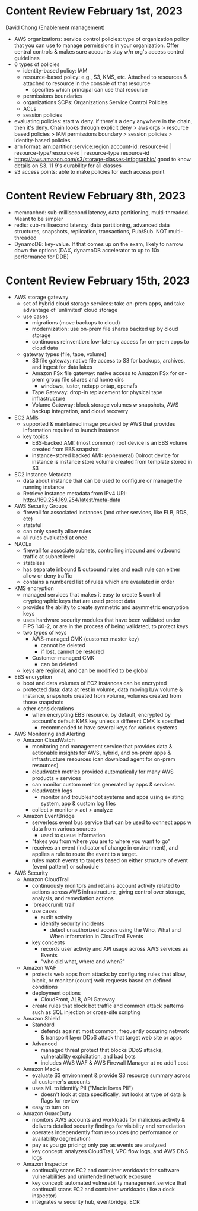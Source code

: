 # Content Review February 1st, 2023
David Chong (Enablement management)
- AWS organizations: service control policies: type of organization policy that you can use to manage permissions in your organization. Offer central controls & makes sure accounts stay w/n org's access control guidelines 
- 6 types of policies
    - identity-based policy: IAM
    - resource-based policy: e.g., S3, KMS, etc. Attached to resources & attached to resource in the console of that resource
        - specifies which principal can use that resource
    - permissions boundaries
    - organizations SCPs: Organizations Service Control Policies
    - ACLs
    - session policies 
- evaluating policies: start w deny. if there's a deny anywhere in the chain, then it's deny. Chain looks through explicit deny > aws orgs > resource based policies > IAM permissions boundary > session policies > identity-based policies
- arn format: arn:partition:service:region:account-id: resource-id | resource-type/resource-id | resource-type:resource-id
- https://aws.amazon.com/s3/storage-classes-infographic/ good to know details on S3. 11 9's durability for all classes 
- s3 access points: able to make policies for each access point

# Content Review February 8th, 2023
- memcached: sub-millisecond latency, data partitioning, multi-threaded. Meant to be simpler
- redis: sub-millisecond latency, data partitioning, advanced data structures, snapshots, replication, transactions, Pub/Sub. NOT multi-threaded 
- DynamoDB: key-value. If that comes up on the exam, likely to narrow down the options (DAX, dynamoDB accelerator to up to 10x performance for DDB)

# Content Review February 15th, 2023
- AWS storage gateway
    - set of hybrid cloud storage services: take on-prem apps, and take advantage of 'unlimited' cloud storage 
    - use cases
        - migrations (move backups to cloud)
        - modernization: use on-prem file shares backed up by cloud storage
        - continuous reinvention: low-latency access for on-prem apps to cloud data 
    - gateway types (file, tape, volume)
        - S3 file gateway: native file access to S3 for backups, archives, and ingest for data lakes
        - Amazon FSx file gateway: native access to Amazon FSx for on-prem group file shares and home dirs 
            - windows, luster, netapp ontap, openzfs 
        - Tape Gateway: drop-in replacement for physical tape infrastructure 
        - Volume Gateway: block storage volumes w snapshots, AWS backup integration, and cloud recovery
- EC2 AMIs
    - supported & maintained image provided by AWS that provides information required to launch instance 
    - key topics
        - EBS-backed AMI: (most common) root device is an EBS volume created from EBS snapshot
        - instance-stored backed AMI: (ephemeral) 0olroot device for instance is instance store volume created from template stored in S3 
- EC2 Instance Metadata
    - data about instance that can be used to configure or manage the running instance
    - Retrieve instance metadata from IPv4 URI: http://169.254.169.254/latest/meta-data
- AWS Security Groups
    - firewall for associated instances (and other services, like ELB, RDS, etc)
    - stateful
    - can only specify allow rules
    - all rules evaluated at once 
- NACLs
    - firewall for associate subnets, controlling inbound and outbound traffic at subnet level
    - stateless
    - has separate inbound & outbound rules and each rule can either allow or deny traffic
    - contains a numbered list of rules which are evaulated in order 
- KMS encryption 
    - managed services that makes it easy to create & control cryptographic keys that are used protect data
    - provides the ability to create symmetric and asymmetric encryption keys
    - uses hardware security modules that have been validated under FIPS 140-2, or are in the process of being validated, to protect keys 
    - two types of keys 
        - AWS-managed CMK (customer master key)
            - cannot be deleted
            - if lost, cannot be restored
        - Customer-managed CMK 
            - can be deleted
    - keys are regional, and can be modified to be global
- EBS encryption 
    - boot and data volumes of EC2 instances can be encrypted
    - protected data: data at rest in volume, data moving b/w volume & instance, snapshots created from volume, volumes created from those snapshots 
    - other considerations
        - when encrypting EBS resource, by default, encrypted by account's default KMS key unless a different CMK is specified 
            - recommended to have several keys for various systems
- AWS Monitoring and Alerting
    - Amazon CloudWatch
        - monitoring and management service that provides data & actionable insights for AWS, hybrid, and on-prem apps & infrastructure resources (can download agent for on-prem resources)
        - cloudwatch metrics provided automatically for many AWS products + services
        - can monitor custom metrics generated by apps & services
        - cloudwatch logs
            - monitor and troubleshoot systems and apps using existing system, app & custom log files
        - collect > monitor > act > analyze 
    - Amazon EventBridge
        - serverless event bus service that can be used to connect apps w data from various sources
            - used to queue information 
        - "takes you from where you are to where you want to go"
        - receives an event (indicator of change in environment), and applies a rule to route the event to a target. 
        - rules match events to targets based on either structure of event (event pattern) or schodule
- AWS Security
    - Amazon CloudTrail
        - continuously monitors and retains account activity related to actions across AWS infrastructure, giving control over storage, analysis, and remediation actions
        - 'breadcrumb trail'
        - use cases
            - audit activity
            - identify security incidents 
                - detect unauthorized access using the Who, What and When information in CloudTrail Events
        - key concepts
            - records user activity and API usage across AWS services as Events
            - "who did what, where and when?"
    - Amazon WAF
        - protects web apps from attacks by configuring rules that allow, block, or monitor (count) web requests based on defined conditions 
        - deployment options
            - CloudFront, ALB, API Gateway
        - create rules that block bot traffic and common attack patterns such as SQL injection or cross-site scripting
    - Amazon Shield
        - Standard
            - defends against most common, frequently occuring network & transport layer DDoS attack that target web site or apps
        - Advanced
            - managed threat protect that blocks DDoS attacks, vulnerability exploitation, and bad bots
            - includes AWS WAF & AWS Firewall Manager at no add'l cost
    - Amazon Macie
        - evaluate S3 environment & provide S3 resource summary across all customer's accounts 
        - uses ML to identify PII ("Macie loves PII")
            - doesn't look at data specifically, but looks at type of data & flags for review 
        - easy to turn on
    - Amazon GuardDuty
        - monitors AWS accounts and workloads for malicious activity & delivers detailed security findings for visibility and remediation
        - operates independently from resources (no performance or availability degredation)
        - pay as you go pricing; only pay as events are analyzed 
        - key concept: analyzes CloudTrail, VPC flow logs, and AWS DNS logs
    - Amazon Inspector
        - continually scans EC2 and container workloads for software vulnerabilities and unintended network exposure 
        - key concept: automated vulnerability management service that continuall scans EC2 and container workloads (like a dock inspector)
        - integrates w security hub, eventbridge, ECR